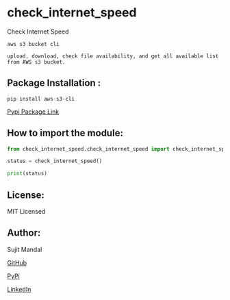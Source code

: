 # check_internet_speed
Check Internet Speed




```
aws s3 bucket cli

upload, download, check file availability, and get all available list from AWS s3 bucket.
```


## Package Installation : 
```
pip install aws-s3-cli
```
[Pypi Package Link](https://pypi.org/project/aws-s3-cli/)


## How to import the module:
```python
from check_internet_speed.check_internet_speed import check_internet_speed

status = check_internet_speed()

print(status)
```





## License:
MIT Licensed

## Author:
Sujit Mandal

[GitHub](https://github.com/sujitmandal)

[PyPi](https://pypi.org/user/sujitmandal/)

[LinkedIn](https://www.linkedin.com/in/sujit-mandal-91215013a/)
